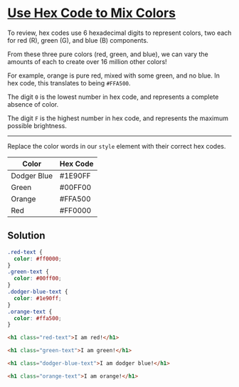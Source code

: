 # [Use Hex Code to Mix Colors](https://learn.freecodecamp.org/responsive-web-design/basic-css/use-hex-code-to-mix-colors)

To review, hex codes use 6 hexadecimal digits to represent colors, two each for red (R), green (G), and blue (B) components.

From these three pure colors (red, green, and blue), we can vary the amounts of each to create over 16 million other colors!

For example, orange is pure red, mixed with some green, and no blue. In hex code, this translates to being `#FFA500`.

The digit `0` is the lowest number in hex code, and represents a complete absence of color.

The digit `F` is the highest number in hex code, and represents the maximum possible brightness.

---

Replace the color words in our `style` element with their correct hex codes.

| Color       | Hex Code |
| ----------- | -------- |
| Dodger Blue | #1E90FF  |
| Green       | #00FF00  |
| Orange      | #FFA500  |
| Red         | #FF0000  |

## Solution

```css
.red-text {
  color: #ff0000;
}
.green-text {
  color: #00ff00;
}
.dodger-blue-text {
  color: #1e90ff;
}
.orange-text {
  color: #ffa500;
}
```

```html
<h1 class="red-text">I am red!</h1>

<h1 class="green-text">I am green!</h1>

<h1 class="dodger-blue-text">I am dodger blue!</h1>

<h1 class="orange-text">I am orange!</h1>
```